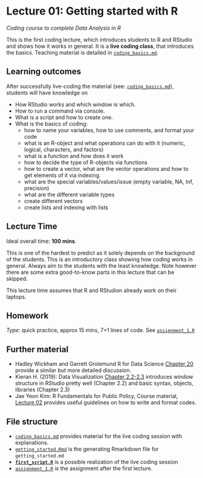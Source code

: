 # Lecture 01: Getting started with R
*Coding course to complete Data Analysis in R*

This is the first coding lecture, which introduces students to R and RStudio and shows how it works in general.
It is a **live coding class**, that introduces the basics. Teaching material is detailed in [`coding_basics.md`](https://github.com/gabors-data-analysis/da-coding-rstats/blob/main/lecture01-coding-basics/coding_basics.md).


## Learning outcomes
After successfully live-coding the material (see: [`coding_basics.md`](https://github.com/gabors-data-analysis/da-coding-rstats/blob/main/lecture01-coding-basics/coding_basics.md)), students will have knowledge on

- How RStudio works and which window is which.
- How to run a command via console.
- What is a script and how to create one.
- What is the basics of coding:
  - how to name your variables, how to use comments, and format your code
  - what is an R-object and what operations can do with it (numeric, logical, characters, and factors)
  - what is a function and how does it work
  - how to decide the type of R-objects via functions
  - how to create a vector, what are the vector operations and how to get elements of it via indexing.
  - what are the special variables/values/issue (empty variable, NA, Inf, precision)
  - what are the different variable types
  - create different vectors
  - create lists and indexing with lists

## Lecture Time

Ideal overall time: **100 mins**.

This is one of the hardest to predict as it solely depends on the background of the students. This is an introductory class showing how coding works in general. Always aim to the students with the least knowledge. Note however there are some extra good-to-know parts in this lecture that can be skipped.

This lecture time assumes that R and RStudion already work on their laptops.

## Homework

*Type*: quick practice, approx 15 mins, 7+1 lines of code. See [`assignment_1.R`]()

## Further material

  - Hadley Wickham and Garrett Grolemund R for Data Science [Chapter 20](https://r4ds.had.co.nz/vectors.html) provide a similar but more detailed discussion.
  - Kieran H. (2019): Data Visualization [Chapter 2.2-2.3](https://socviz.co/gettingstarted.html#use-r-with-rstudio) introduces window structure in RStudio pretty well (Chapter 2.2) and basic syntax, objects, libraries (Chapter 2.3)
  - Jae Yeon Kim: R Fundamentals for Public Policy, Course material, [Lecture 02](https://github.com/KDIS-DSPPM/r-fundamentals/blob/main/lecture_notes/02_code_style.Rmd) provides useful guidelines on how to write and format codes.


## File structure
  
  - [`coding_basics.md`](https://github.com/gabors-data-analysis/da-coding-rstats/blob/main/lecture01-coding-basics/coding_basics.md) provides material for the live coding session with explanations.
  - [`getting_started.Rmd`](https://github.com/gabors-data-analysis/da-coding-rstats/blob/main/lecture01-intro/getting_started.Rmd) is the generating Rmarkdown file for `getting_started.md`
  - **[`first_script.R`](https://github.com/gabors-data-analysis/da-coding-rstats/blob/main/lecture01-intro/first_script.R)** is a possible realization of the live coding session
  - [`assignment_1.R`](https://github.com/gabors-data-analysis/da-coding-rstats/blob/main/lecture01-intro/assignment_1.R) is the assignment after the first lecture.
